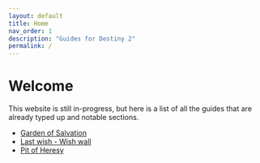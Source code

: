 ```yaml
---
layout: default
title: Home
nav_order: 1
description: "Guides for Destiny 2"
permalink: /
---
```


# Welcome
This website is still in-progress, but here is a list of all the guides that are already typed up and notable sections.
- [Garden of Salvation](https://ghostiespook.github.io/raids/garden_of_salvation/)
- [Last wish - Wish wall](https://ghostiespook.github.io/raids/last_wish/)
- [Pit of Heresy](https://ghostiespook.github.io/dungeons/pit_of_heresy/)
